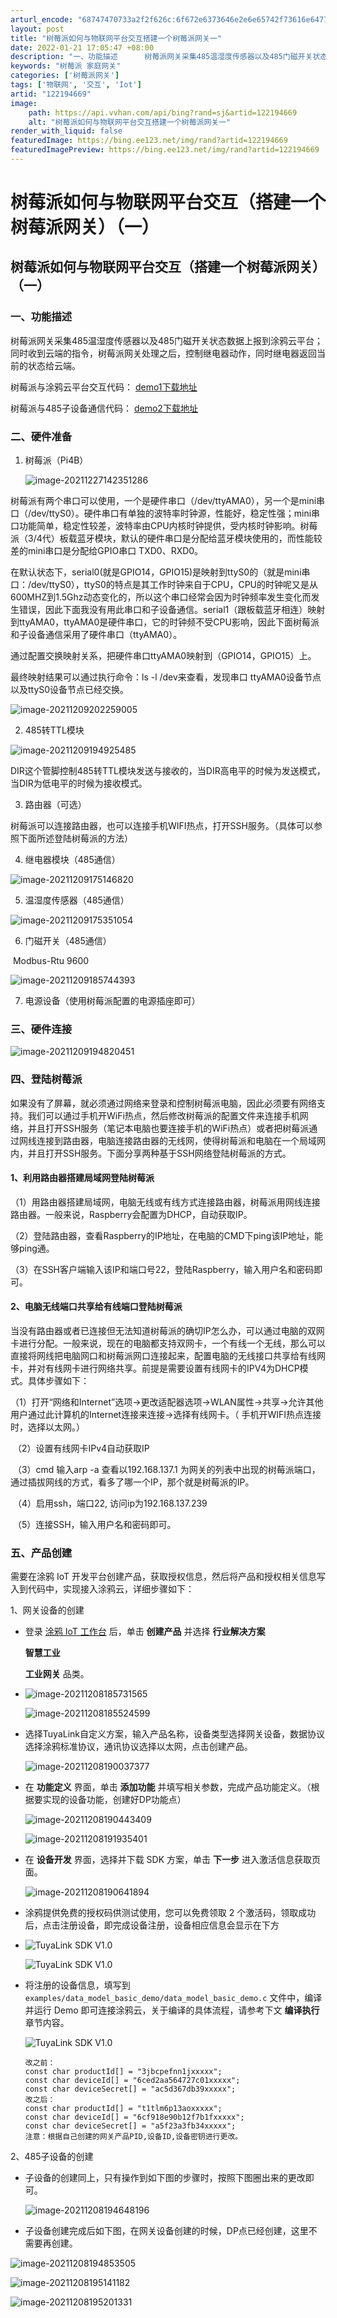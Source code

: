```yaml
---
arturl_encode: "68747470733a2f2f626c:6f672e6373646e2e6e65742f73616e64776963685f696f742f:61727469636c652f64657461696c732f313232313934363639"
layout: post
title: "树莓派如何与物联网平台交互搭建一个树莓派网关一"
date: 2022-01-21 17:05:47 +08:00
description: "一、功能描述​      树莓派网关采集485温湿度传感器以及485门磁开关状态数据上报到涂鸦云平台"
keywords: "树莓派 家庭网关"
categories: ['树莓派网关']
tags: ['物联网', '交互', 'Iot']
artid: "122194669"
image:
    path: https://api.vvhan.com/api/bing?rand=sj&artid=122194669
    alt: "树莓派如何与物联网平台交互搭建一个树莓派网关一"
render_with_liquid: false
featuredImage: https://bing.ee123.net/img/rand?artid=122194669
featuredImagePreview: https://bing.ee123.net/img/rand?artid=122194669
---
```


# 树莓派如何与物联网平台交互（搭建一个树莓派网关）（一）

## 树莓派如何与物联网平台交互（搭建一个树莓派网关）（一）

### 一、功能描述

​树莓派网关采集485温湿度传感器以及485门磁开关状态数据上报到涂鸦云平台；同时收到云端的指令，树莓派网关处理之后，控制继电器动作，同时继电器返回当前的状态给云端。

树莓派与涂鸦云平台交互代码：
[demo1下载地址](https://github.com/Tuya-Community/Raspberry_PI_Gateway_connects_to_iot_platform.git)
  
树莓派与485子设备通信代码：
[demo2下载地址](https://github.com/Tuya-Community/485_sub-devices_connect_to_the_Raspberry_PI_gateway.git)

### 二、硬件准备

1. 树莓派（Pi4B）

   ![image-20211227142351286](https://i-blog.csdnimg.cn/blog_migrate/74beac09219f94ac4b329e64cc331434.png)

​树莓派有两个串口可以使用，一个是硬件串口（/dev/ttyAMA0），另一个是mini串口（/dev/ttyS0）。硬件串口有单独的波特率时钟源，性能好，稳定性强；mini串口功能简单，稳定性较差，波特率由CPU内核时钟提供，受内核时钟影响。树莓派（3/4代）板载蓝牙模块，默认的硬件串口是分配给蓝牙模块使用的，而性能较差的mini串口是分配给GPIO串口 TXD0、RXD0。

​在默认状态下，serial0(就是GPIO14，GPIO15)是映射到ttyS0的（就是mini串口：/dev/ttyS0），ttyS0的特点是其工作时钟来自于CPU，CPU的时钟呢又是从600MHZ到1.5Ghz动态变化的，所以这个串口经常会因为时钟频率发生变化而发生错误，因此下面我没有用此串口和子设备通信。serial1（跟板载蓝牙相连）映射到ttyAMA0，ttyAMA0是硬件串口，它的时钟频不受CPU影响，因此下面树莓派和子设备通信采用了硬件串口（ttyAMA0）。
  
通过配置交换映射关系，把硬件串口ttyAMA0映射到（GPIO14，GPIO15）上。

最终映射结果可以通过执行命令：ls -l /dev来查看，发现串口 ttyAMA0设备节点以及ttyS0设备节点已经交换。
  
![image-20211209202259005](https://i-blog.csdnimg.cn/blog_migrate/8b3c03bd8380a0615f6cac7145002b9a.png)
  
2. 485转TTL模块
  
![image-20211209194925485](https://i-blog.csdnimg.cn/blog_migrate/8da2b93e17a999ecb479613cd6536674.png)
  
DIR这个管脚控制485转TTL模块发送与接收的，当DIR高电平的时候为发送模式，当DIR为低电平的时候为接收模式。
  
3. 路由器（可选）
  
树莓派可以连接路由器，也可以连接手机WIFI热点，打开SSH服务。（具体可以参照下面所述登陆树莓派的方法）
  
4. 继电器模块（485通信）
  
![image-20211209175146820](https://i-blog.csdnimg.cn/blog_migrate/c7abac267c62095fa57ed0ba7bbaa3b6.png)
  
5. 温湿度传感器（485通信）

![image-20211209175351054](https://i-blog.csdnimg.cn/blog_migrate/dbd0ddb57fb61f642eb961024ddbad2c.png)
  
6. 门磁开关（485通信）

​ Modbus-Rtu 9600
  
![image-20211209185744393](https://i-blog.csdnimg.cn/blog_migrate/dac4bad0f7e6c6eefaa4967fd3c57ae4.png)
  
7. 电源设备（使用树莓派配置的电源插座即可）

### 三、硬件连接

![image-20211209194820451](https://i-blog.csdnimg.cn/blog_migrate/1f5e0f8fc2cba5283886580bdb3089e4.png)

### 四、登陆树莓派

​ 如果没有了屏幕，就必须通过网络来登录和控制树莓派电脑，因此必须要有网络支持。我们可以通过手机开WiFi热点，然后修改树莓派的配置文件来连接手机网络，并且打开SSH服务（笔记本电脑也要连接手机的WiFi热点）或者把树莓派通过网线连接到路由器，电脑连接路由器的无线网，使得树莓派和电脑在一个局域网内，并且打开SSH服务。下面分享两种基于SSH网络登陆树莓派的方式。

#### 1、利用路由器搭建局域网登陆树莓派

​ （1）用路由器搭建局域网，电脑无线或有线方式连接路由器，树莓派用网线连接路由器。一般来说，Raspberry会配置为DHCP，自动获取IP。
  
​ （2）登陆路由器，查看Raspberry的IP地址，在电脑的CMD下ping该IP地址，能够ping通。
  
​ （3）在SSH客户端输入该IP和端口号22，登陆Raspberry，输入用户名和密码即可。

#### 2、电脑无线端口共享给有线端口登陆树莓派

​ 当没有路由器或者已连接但无法知道树莓派的确切IP怎么办，可以通过电脑的双网卡进行分配。一般来说，现在的电脑都支持双网卡，一个有线一个无线，那么可以直接将网线把电脑网口和树莓派网口连接起来，配置电脑的无线接口共享给有线网卡，并对有线网卡进行网络共享。前提是需要设置有线网卡的IPV4为DHCP模式。具体步骤如下：

​ （1）打开“网络和Internet”选项->更改适配器选项->WLAN属性->共享->允许其他用户通过此计算机的Internet连接来连接->选择有线网卡。（ 手机开WIFI热点连接时，选择以太网。）
  
​ （2）设置有线网卡IPv4自动获取IP
  
​ （3）cmd 输入arp -a 查看以192.168.137.1 为网关的列表中出现的树莓派端口，通过插拔网线的方式，看多了哪一个IP，那个就是树莓派的IP。
  
​ （4）启用ssh，端口22, 访问ip为192.168.137.239
  
​ （5）连接SSH，输入用户名和密码即可。

### 五、产品创建

需要在涂鸦 IoT 开发平台创建产品，获取授权信息，然后将产品和授权相关信息写入到代码中，实现接入涂鸦云，详细步骤如下：

1、网关设备的创建

* 登录
  [涂鸦 IoT 工作台](https://developer.tuya.com/cn/docs/iot-device-dev/www.tuya.com)
  后，单击
  **创建产品**
  并选择
  **行业解决方案**
  >
  **智慧工业**
  >
  **工业网关**
  品类。
* ![image-20211208185731565](https://i-blog.csdnimg.cn/blog_migrate/46feff986c22545f7680c5f0073b0b02.png)
    
  ![image-20211208185524599](https://i-blog.csdnimg.cn/blog_migrate/808a7c29be5a8a57f5db96c813b38d76.png)
* 选择TuyaLink自定义方案，输入产品名称，设备类型选择网关设备，数据协议选择涂鸦标准协议，通讯协议选择以太网，点击创建产品。

  ![image-20211208190037377](https://i-blog.csdnimg.cn/blog_migrate/716aae6b325d8b6c27e3f84f8ca5cd7f.png)
* 在
  **功能定义**
  界面，单击
  **添加功能**
  并填写相关参数，完成产品功能定义。（根据要实现的设备功能，创建好DP功能点）

  ![image-20211208190443409](https://i-blog.csdnimg.cn/blog_migrate/95b50c3dee11865e905b7706e75d41ca.png)
    
  ![image-20211208191935401](https://i-blog.csdnimg.cn/blog_migrate/2fc93187730f494bf9597bbaffe91c15.png)
* 在
  **设备开发**
  界面，选择并下载 SDK 方案，单击
  **下一步**
  进入激活信息获取页面。
    
  ![image-20211208190641894](https://i-blog.csdnimg.cn/blog_migrate/a39b1572d88e543177b43cb4f9254edd.png)
* 涂鸦提供免费的授权码供测试使用，您可以免费领取 2 个激活码，领取成功后，点击注册设备，即完成设备注册，设备相应信息会显示在下方
* ![TuyaLink SDK V1.0](https://i-blog.csdnimg.cn/blog_migrate/c4e6c3acbe725915402b4df8a28beaee.png)

  ![TuyaLink SDK V1.0](https://i-blog.csdnimg.cn/blog_migrate/38fdcb57bf3a35432c16215eab98e72b.png)
* 将注册的设备信息，填写到
  `examples/data_model_basic_demo/data_model_basic_demo.c`
  文件中，编译并运行 Demo 即可连接涂鸦云，关于编译的具体流程，请参考下文
  **编译执行**
  章节内容。

  ![TuyaLink SDK V1.0](https://i-blog.csdnimg.cn/blog_migrate/63e956c05df6698b9a1bf592f34173bd.png)

  ```
  改之前：
  const char productId[] = "3jbcpefnn1jxxxxx";
  const char deviceId[] = "6ced2aa564727c01xxxxx";
  const char deviceSecret[] = "ac5d367db39xxxxx";
  改之后：
  const char productId[] = "t1tlm6p13aoxxxxx";
  const char deviceId[] = "6cf918e90b12f7b1fxxxxx";
  const char deviceSecret[] = "a5f23a3fb34xxxxx";
  注意：根据自己创建的网关产品PID,设备ID,设备密钥进行更改。

  ```

2、485子设备的创建

* ​ 子设备的创建同上，只有操作到如下图的步骤时，按照下图圈出来的更改即可。

  ![image-20211208194648196](https://i-blog.csdnimg.cn/blog_migrate/6db59fbe27b96d4191fb9b729caf6a7f.png)
* 子设备创建完成后如下图，在网关设备创建的时候，DP点已经创建，这里不需要再创建。

![image-20211208194853505](https://i-blog.csdnimg.cn/blog_migrate/e913500daa98b6cfa78bfabdfe514254.png)

![image-20211208195141182](https://i-blog.csdnimg.cn/blog_migrate/7eceb079c03aeffa9811a2e334cb75e6.png)

![image-20211208195201331](https://i-blog.csdnimg.cn/blog_migrate/474edae20b51e801c9bb4e534867d9da.png)